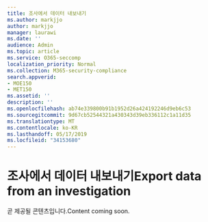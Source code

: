 ```yaml
---
title: 조사에서 데이터 내보내기
ms.author: markjjo
author: markjjo
manager: laurawi
ms.date: ''
audience: Admin
ms.topic: article
ms.service: O365-seccomp
localization_priority: Normal
ms.collection: M365-security-compliance
search.appverid:
- MOE150
- MET150
ms.assetid: ''
description: ''
ms.openlocfilehash: ab74e339800b91b1952d26a424192246d9eb6c53
ms.sourcegitcommit: 9d67cb52544321a430343d39eb336112c1a11d35
ms.translationtype: MT
ms.contentlocale: ko-KR
ms.lasthandoff: 05/17/2019
ms.locfileid: "34153680"
---
```

# <a name="export-data-from-an-investigation"></a><span data-ttu-id="abcd0-102">조사에서 데이터 내보내기</span><span class="sxs-lookup"><span data-stu-id="abcd0-102">Export data from an investigation</span></span>

<span data-ttu-id="abcd0-103">곧 제공될 콘텐츠입니다.</span><span class="sxs-lookup"><span data-stu-id="abcd0-103">Content coming soon.</span></span>